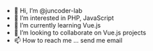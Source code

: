 - 👋 Hi, I’m @juncoder-lab
- 👀 I’m interested in PHP, JavaScript
- 🌱 I’m currently learning Vue.js
- 💞️ I’m looking to collaborate on Vue.js projects
- 📫 How to reach me ... send me email

<!---
juncoder-lab/juncoder-lab is a ✨ special ✨ repository because its `README.md` (this file) appears on your GitHub profile.
You can click the Preview link to take a look at your changes.
--->
